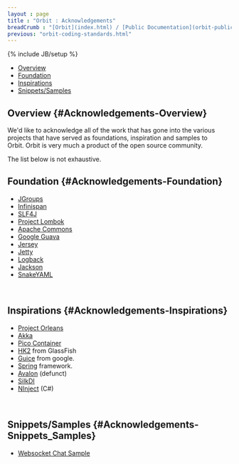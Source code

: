 ```yaml
---
layout : page
title : "Orbit : Acknowledgements"
breadCrumb : "[Orbit](index.html) / [Public Documentation](orbit-public-documentation.html)"
previous: "orbit-coding-standards.html"
---
```

{% include JB/setup %}



-  [Overview](#Acknowledgements-Overview)
-  [Foundation](#Acknowledgements-Foundation)
-  [Inspirations](#Acknowledgements-Inspirations)
-  [Snippets/Samples](#Acknowledgements-Snippets_Samples)



Overview {#Acknowledgements-Overview}
----------


We'd like to acknowledge all of the work that has gone into the various projects that have served as foundations, inspiration and samples to Orbit. Orbit is very much a product of the open source community.


The list below is not exhaustive.


Foundation {#Acknowledgements-Foundation}
----------


-  [JGroups](http://www.jgroups.org)
-  [Infinispan](http://www.infinispan.org)
-  [SLF4J](http://www.slf4j.org/)
-  [Project Lombok](http://projectlombok.org/)
-  [Apache Commons](http://commons.apache.org/)
-  [Google Guava](https://github.com/google/guava)
-  [Jersey](https://jersey.java.net/)
-  [Jetty](http://eclipse.org/jetty/)
-  [Logback](http://logback.qos.ch/)
-  [Jackson](https://github.com/FasterXML/jackson)
-  [SnakeYAML](https://code.google.com/p/snakeyaml/)

 


Inspirations {#Acknowledgements-Inspirations}
----------


-  [Project Orleans](https://github.com/dotnet/Orleans)
-  [Akka](http://akka.io/)
-  [Pico Container](http://picocontainer.codehaus.org/)
-  [HK2](https://hk2.java.net/) from GlassFish
-  [Guice](https://github.com/google/guice) from google.
-  [Spring](https://spring.io/) framework.
-  [Avalon](https://avalon.apache.org/closed.html) (defunct)
-  [SilkDI](http://www.silkdi.com/)
-  [NInject](http://www.ninject.org/) (C#)

 


Snippets/Samples {#Acknowledgements-Snippets_Samples}
----------


-  [Websocket Chat Sample](http://www.hascode.com/2013/08/creating-a-chat-application-using-java-ee-7-websockets-and-glassfish-4/)

 

